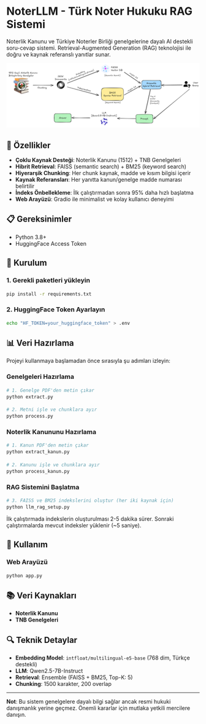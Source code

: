 # NoterLLM - Türk Noter Hukuku RAG Sistemi

Noterlik Kanunu ve Türkiye Noterler Birliği genelgelerine dayalı AI destekli soru-cevap sistemi. Retrieval-Augmented Generation (RAG) teknolojisi ile doğru ve kaynak referanslı yanıtlar sunar.

![diagram](diagram.png)

## 🚀 Özellikler

- **Çoklu Kaynak Desteği**: Noterlik Kanunu (1512) + TNB Genelgeleri
- **Hibrit Retrieval**: FAISS (semantic search) + BM25 (keyword search)
- **Hiyerarşik Chunking**: Her chunk kaynak, madde ve kısım bilgisi içerir
- **Kaynak Referansları**: Her yanıtta kanun/genelge madde numarası belirtilir
- **İndeks Önbellekleme**: İlk çalıştırmadan sonra 95% daha hızlı başlatma
- **Web Arayüzü**: Gradio ile minimalist ve kolay kullanıcı deneyimi

## 📋 Gereksinimler

- Python 3.8+
- HuggingFace Access Token

## 🔧 Kurulum

### 1. Gerekli paketleri yükleyin
```bash
pip install -r requirements.txt
```

### 2. HuggingFace Token Ayarlayın
```bash
echo "HF_TOKEN=your_huggingface_token" > .env
```

## 📊 Veri Hazırlama

Projeyi kullanmaya başlamadan önce sırasıyla şu adımları izleyin:

### Genelgeleri Hazırlama
```bash
# 1. Genelge PDF'den metin çıkar
python extract.py

# 2. Metni işle ve chunklara ayır
python process.py
```

### Noterlik Kanununu Hazırlama
```bash
# 1. Kanun PDF'den metin çıkar
python extract_kanun.py

# 2. Kanunu işle ve chunklara ayır
python process_kanun.py
```

### RAG Sistemini Başlatma
```bash
# 3. FAISS ve BM25 indekslerini oluştur (her iki kaynak için)
python llm_rag_setup.py
```

İlk çalıştırmada indekslerin oluşturulması 2-5 dakika sürer. Sonraki çalıştırmalarda mevcut indeksler yüklenir (~5 saniye).

## 💬 Kullanım

### Web Arayüzü
```bash
python app.py
```

## 📚 Veri Kaynakları

- **Noterlik Kanunu**
- **TNB Genelgeleri**

## 🔍 Teknik Detaylar

- **Embedding Model**: `intfloat/multilingual-e5-base` (768 dim, Türkçe destekli)
- **LLM**: Qwen2.5-7B-Instruct
- **Retrieval**: Ensemble (FAISS + BM25, Top-K: 5)
- **Chunking**: 1500 karakter, 200 overlap

---

**Not**: Bu sistem genelgelere dayalı bilgi sağlar ancak resmi hukuki danışmanlık yerine geçmez. Önemli kararlar için mutlaka yetkili mercilere danışın.

